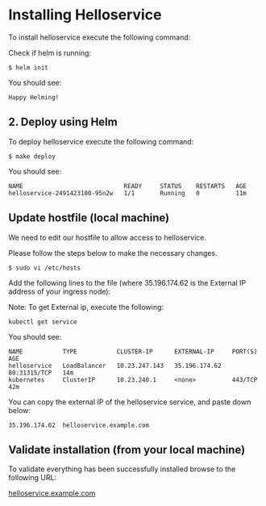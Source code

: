 # Installing Helloservice

To install helloservice execute the following command:

Check if helm is running:

```
$ helm init
```

You should see:

```
Happy Helming!
```
## 2. Deploy using Helm

To deploy helloservice execute the following command:

```
$ make deploy
```

You should see:

```
NAME                            READY     STATUS    RESTARTS   AGE
helloservice-2491423100-95n2w   1/1       Running   0          11m
```

## Update hostfile (local machine)

We need to edit our hostfile to allow access to helloservice.

Please follow the steps below to make the necessary changes.

```
$ sudo vi /etc/hosts
```

Add the following lines to the file (where 35.196.174.62  is the External IP address of your ingress node):

Note: To get External ip, execute the following:

```
kubectl get service
```

You should see:

```                  
NAME           TYPE           CLUSTER-IP      EXTERNAL-IP     PORT(S)        AGE
helloservice   LoadBalancer   10.23.247.143   35.196.174.62   80:31315/TCP   14m
kubernetes     ClusterIP      10.23.240.1     <none>          443/TCP        42m
```

You can copy the external IP of the helloservice service, and paste down below:

```
35.196.174.62  helloservice.example.com
```

## Validate installation (from your local machine)

To validate everything has been successfully installed browse to the following URL:

[helloservice.example.com](http://helloservice.example.com)